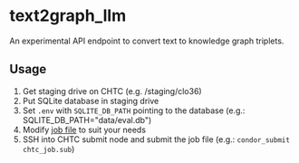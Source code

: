 # text2graph_llm

An experimental API endpoint to convert text to knowledge graph triplets.

## Usage

1. Get staging drive on CHTC (e.g. /staging/clo36)
2. Put SQLite database in staging drive
3. Set `.env` with `SQLITE_DB_PATH` pointing to the database (e.g.: SQLITE_DB_PATH="data/eval.db")
4. Modify [job file](chtc_job.sub) to suit your needs
5. SSH into CHTC submit node and submit the job file (e.g.: `condor_submit chtc_job.sub`)
